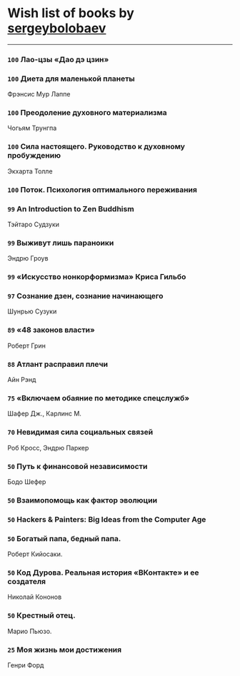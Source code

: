 # Wish list of books by [sergeybolobaev](http://vk.com/id37918255)
---

### `100` Лао-цзы «Дао дэ цзин»

### `100` Диета для маленькой планеты
Фрэнсис Мур Лаппе

### `100` Преодоление духовного материализма
Чогьям Трунгпа

### `100` Сила настоящего. Руководство к духовному пробуждению
Экхарта Толле

### `100` Поток. Психология оптимального переживания

### `99` An Introduction to Zen Buddhism
Тэйтаро Судзуки

### `99` Выживут лишь параноики
Эндрю Гроув

### `99` «Искусство нонкорформизма» Криса Гильбо

### `97` Сознание дзен, сознание начинающего
Шунрью Сузуки

### `89` «48 законов власти»
Роберт Грин

### `88` Атлант расправил плечи
Айн Рэнд

### `75` «Включаем обаяние по методике спецслужб»
Шафер Дж., Карлинс М.

### `70` Невидимая сила социальных связей
Роб Кросс, Эндрю Паркер

### `50` Путь к финансовой независимости
Бодо Шефер

### `50` Взаимопомощь как фактор эволюции

### `50` Hackers & Painters: Big Ideas from the Computer Age

### `50` Богатый папа, бедный папа.
Роберт Кийосаки.

### `50` Код Дурова. Реальная история «ВКонтакте» и ее создателя
Николай Кононов

### `50` Крестный отец.
Марио Пьюзо.

### `25` Моя жизнь мои достижения
Генри Форд


